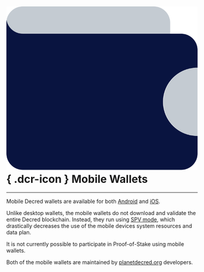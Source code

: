 # ![](../img/dcr-icons/Wallet.svg){ .dcr-icon } Mobile Wallets

---

Mobile Decred wallets are available for both
[Android](https://play.google.com/store/apps/details?id=com.decred.dcrandroid.mainnet)
and [iOS](https://apps.apple.com/us/app/decred-wallet/id1462247643).

Unlike desktop wallets, the mobile wallets do not download and validate the
entire Decred blockchain.
Instead, they run using [SPV mode](spv.md), which drastically decreases the use
of the mobile devices system resources and data plan.

It is not currently possible to participate in Proof-of-Stake using mobile
wallets.

Both of the mobile wallets are maintained by
[planetdecred.org](https://planetdecred.org) developers.
